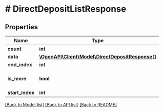# # DirectDepositListResponse

## Properties

Name | Type | Description | Notes
------------ | ------------- | ------------- | -------------
**count** | **int** |  | [optional]
**data** | [**\OpenAPI\Client\Model\DirectDepositResponse[]**](DirectDepositResponse.md) |  | [optional]
**end_index** | **int** |  | [optional]
**is_more** | **bool** |  | [optional] [default to false]
**start_index** | **int** |  | [optional]

[[Back to Model list]](../../README.md#models) [[Back to API list]](../../README.md#endpoints) [[Back to README]](../../README.md)
